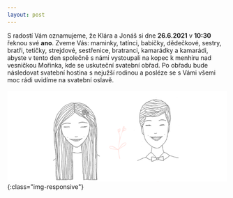 ```yaml
---
layout: post
---
```

S radostí Vám oznamujeme, že Klára a Jonáš si dne **26.6.2021** v **10:30** řeknou své **ano**. Zveme Vás: maminky, tatínci, babičky, dědečkové, sestry, bratři, tetičky, strejdové, sestřenice, bratranci, kamarádky a kamarádi, abyste v tento den společně s námi vystoupali na kopec k menhiru nad vesničkou Mořinka, kde se uskuteční svatební obřad. Po obřadu bude následovat svatební hostina s nejužší rodinou a posléze se s Vámi všemi moc rádi uvidíme na svatební oslavě. <br/>
<br/>
![image-title-here](images/oznameni.png){:class="img-responsive"}
